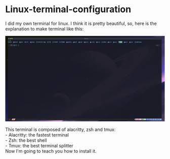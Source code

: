 <h1> Linux-terminal-configuration </h1>

<p> I did my own terminal for linux. I think it is pretty beautiful, so, here is the explanation to make terminal like this: </p>
<img src="https://github.com/pablo-972/Linux-terminal-configuration/blob/main/resources/terminal_example.png"/>

<p> This terminal is composed of alacritty, zsh and tmux: </br>
- Alacritty: the fastest terminal </br>
- Zsh: the best shell </br>
- Tmux: the best terminal splitter </br>
Now I'm going to teach you how to install it. </br>
</p>
